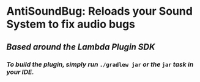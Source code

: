 # AntiSoundBug: Reloads your Sound System to fix audio bugs


## *Based around the Lambda Plugin SDK*
### *To build the plugin, simply run* `./gradlew jar` *or the* `jar` *task in your IDE.*